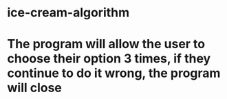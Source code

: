 # ice-cream-algorithm
# The program will allow the user to choose their option 3 times, if they continue to do it wrong, the program will close